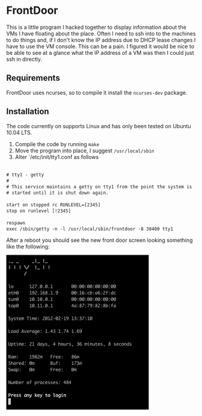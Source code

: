 FrontDoor
=========

This is a little program I hacked together to display information about the VMs I have floating about the place.
Often I need to ssh into to the machines to do things and, if I don't know the IP address due to DHCP lease changes I have to use the VM console.  This can be a pain.
I figured it would be nice to be able to see at a glance what the IP address of a VM was then I could just ssh in directly.

Requirements
------------

FrontDoor uses ncurses, so to compile it install the `ncurses-dev` package.

Installation
------------

The code currently on supports Linux and has only been tested on Ubuntu 10.04 LTS.

1. Compile the code by running `make`
2. Move the program into place, I suggest `/usr/local/sbin`
3. Alter `/etc/init/tty1.conf as follows

<pre><code>
# tty1 - getty
#
# This service maintains a getty on tty1 from the point the system is
# started until it is shut down again.

start on stopped rc RUNLEVEL=[2345]
stop on runlevel [!2345]

respawn
exec /sbin/getty -n -l /usr/local/sbin/frontdoor -8 38400 tty1
</code></pre>

After a reboot you should see the new front door screen looking something like the following:

![Example Output](https://github.com/dparnell/frontdoor/raw/master/images/frontdoor.png)
